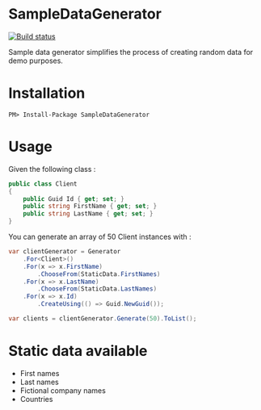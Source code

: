 SampleDataGenerator
=============================

[![Build status](https://ci.appveyor.com/api/projects/status/6pr6gdy8osxpxbti?svg=true)](https://ci.appveyor.com/project/Mathieu/sampledatagenerator)

Sample data generator simplifies the process of creating random data for demo purposes.

Installation
============

```
PM> Install-Package SampleDataGenerator
```

Usage
=====

Given the following class :

```csharp
public class Client
{
    public Guid Id { get; set; }
    public string FirstName { get; set; }
    public string LastName { get; set; }
}
```

You can generate an array of 50 Client instances with :

```csharp
var clientGenerator = Generator
    .For<Client>()
    .For(x => x.FirstName)
        .ChooseFrom(StaticData.FirstNames)
    .For(x => x.LastName)
        .ChooseFrom(StaticData.LastNames)
    .For(x => x.Id)
        .CreateUsing(() => Guid.NewGuid());

var clients = clientGenerator.Generate(50).ToList();
```

Static data available
=====================

- First names
- Last names
- Fictional company names
- Countries